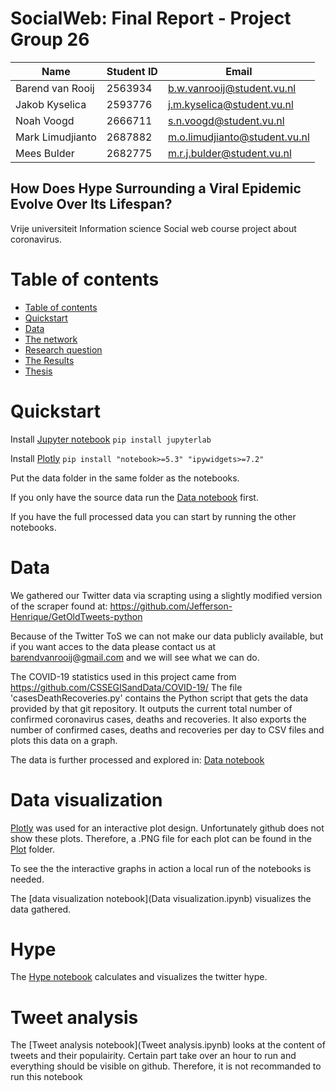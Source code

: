 # SocialWeb: Final Report - Project Group 26

|Name|Student ID|Email|
|---	|---	|---	|
|Barend van Rooij|2563934|b.w.vanrooij@student.vu.nl|
|Jakob Kyselica|2593776|j.m.kyselica@student.vu.nl|
|Noah Voogd|2666711|s.n.voogd@student.vu.nl|
|Mark Limudjianto|2687882|m.o.limudjianto@student.vu.nl|
|Mees Bulder|2682775|m.r.j.bulder@student.vu.nl|

## How Does Hype Surrounding a Viral Epidemic Evolve Over Its Lifespan?

Vrije universiteit Information science Social web course project about coronavirus.

# Table of contents


<!--ts-->
  * [Table of contents](#table-of-contents)
  * [Quickstart](#Quickstart)
  * [Data](#data)
  * [The network](#the-network)
  * [Research question](#rq)
  * [The Results](#results)
  * [Thesis](#thesis)    
<!--te-->
# Quickstart

Install [Jupyter notebook](https://jupyter.org/install) `pip install jupyterlab`

Install [Plotly](https://github.com/plotly/plotly.py) `pip install "notebook>=5.3" "ipywidgets>=7.2"`

Put the data folder in the same folder as the notebooks.

If you only have the source data run the [Data notebook](Data.ipynb) first.

If you have the full processed data you can start by running the other notebooks.

# Data 
We gathered our Twitter data via scrapting using a slightly modified version of the scraper found at: https://github.com/Jefferson-Henrique/GetOldTweets-python

Because of the Twitter ToS we can not make our data publicly available, but if you want acces to the data please contact us at barendvanrooij@gmail.com and we will see what we can do.

The COVID-19 statistics used in this project came from https://github.com/CSSEGISandData/COVID-19/
The file 'casesDeathRecoveries.py' contains the Python script that gets the data provided by that git repository. It outputs the current total number of confirmed coronavirus cases, deaths and recoveries. It also exports the number of confirmed cases, deaths and recoveries per day to CSV files and plots this data on a graph.

The data is further processed and explored in:
[Data notebook](Data.ipynb)  

# Data visualization

[Plotly](https://github.com/plotly/plotly.py) was used for an interactive plot design. Unfortunately github does not show these plots. Therefore, a .PNG file for each plot can be found in the [Plot](Plot) folder.

To see the the interactive graphs in action a local run of the notebooks is needed. 

The [data visualization notebook](Data visualization.ipynb) visualizes the data gathered.

# Hype

The [Hype notebook](Hype.ipynb) calculates and visualizes the twitter hype. 

# Tweet analysis

The [Tweet analysis notebook](Tweet analysis.ipynb) looks at the content of tweets and their populairity. Certain part take over an hour to run and everything should be visible on github. Therefore, it is not recommanded to run this notebook



